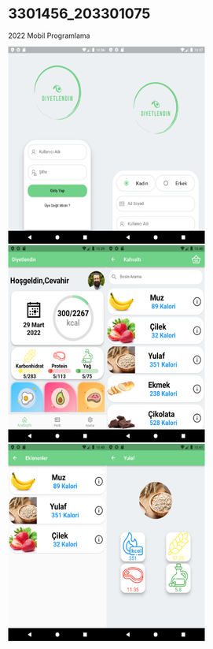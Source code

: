 # 3301456_203301075
2022 Mobil Programlama

<img src="https://github.com/necatdede/3301456_203301075/blob/main/images/screenshot1.png" width="200" height="400"/><img src="https://github.com/necatdede/3301456_203301075/blob/main/images/screenshot2.png" width="200" height="400"/>
<img src="https://github.com/necatdede/3301456_203301075/blob/main/images/screenshot3.png" width="200" height="400"/><img src="https://github.com/necatdede/3301456_203301075/blob/main/images/screenshot4.png" width="200" height="400"/>
<img src="https://github.com/necatdede/3301456_203301075/blob/main/images/screenshot5.png" width="200" height="400"/><img src="https://github.com/necatdede/3301456_203301075/blob/main/images/screenshot6.png" width="200" height="400"/>
